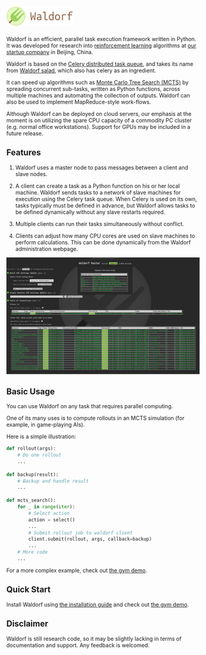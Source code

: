# ![Waldorf](docs/figures/WaldorfLogo.png)

Waldorf is an efficient, parallel task execution framework written in Python.
It was developed for research into [reinforcement learning](https://en.wikipedia.org/wiki/Reinforcement_learning)
algorithms at [our startup company](http://www.levelup.ai/) in Beijing, China.

Waldorf is based on the [Celery distributed task queue](https://github.com/celery/celery),
and takes its name from [Waldorf salad](https://en.wikipedia.org/wiki/Waldorf_salad),
which also has celery as an ingredient.

It can speed up algorithms such as [Monte Carlo Tree Search (MCTS)](https://en.wikipedia.org/wiki/Monte_Carlo_tree_search) by
spreading concurrent sub-tasks, written as Python functions, across multiple
machines and automating the collection of outputs. Waldorf can also be used
to implement MapReduce-style work-flows.

Although Waldorf can be deployed on cloud servers, our emphasis at the moment
is on utilizing the spare CPU capacity of a commodity PC cluster (e.g. normal
office workstations). Support for GPUs may be included in a future release.

## Features

1. Waldorf uses a master node to pass messages between a client and
slave nodes.

2. A client can create a task as a Python function on his or her local machine.
Waldorf sends tasks to a network of slave machines for execution using the
Celery task queue. When Celery is used on its own, tasks typically must be
defined in advance, but Waldorf allows tasks to be defined dynamically
without any slave restarts required.

3. Multiple clients can run their tasks simultaneously without conflict.

4. Clients can adjust how many CPU cores are used on slave machines to
perform calculations. This can be done dynamically from the Waldorf
administration webpage.

![Screenshot of Waldorf admin webpage](docs/figures/waldorf_admin_webpage.png)

## Basic Usage

You can use Waldorf on any task that requires parallel computing.

One of its many uses is to compute rollouts in an MCTS simulation (for
example, in game-playing AIs).

Here is a simple illustration:

```python
def rollout(args):
    # Do one rollout
    ...

def backup(result):
    # Backup and handle result
    ...

def mcts_search():
    for _ in range(iter):
        # Select action
        action = select()
        ...
        # Submit rollout job to waldorf client
        client.submit(rollout, args, callback=backup)
        ...
    # More code
    ...
```

For a more complex example, check out [the gym demo](example/gym_demo.py).

## Quick Start

Install Waldorf using [the installation guide](docs/installation.md) and
check out [the gym demo](example/gym_demo.py).

## Disclaimer

Waldorf is still research code, so it may be slightly lacking in terms of
documentation and support. Any feedback is welcomed.
